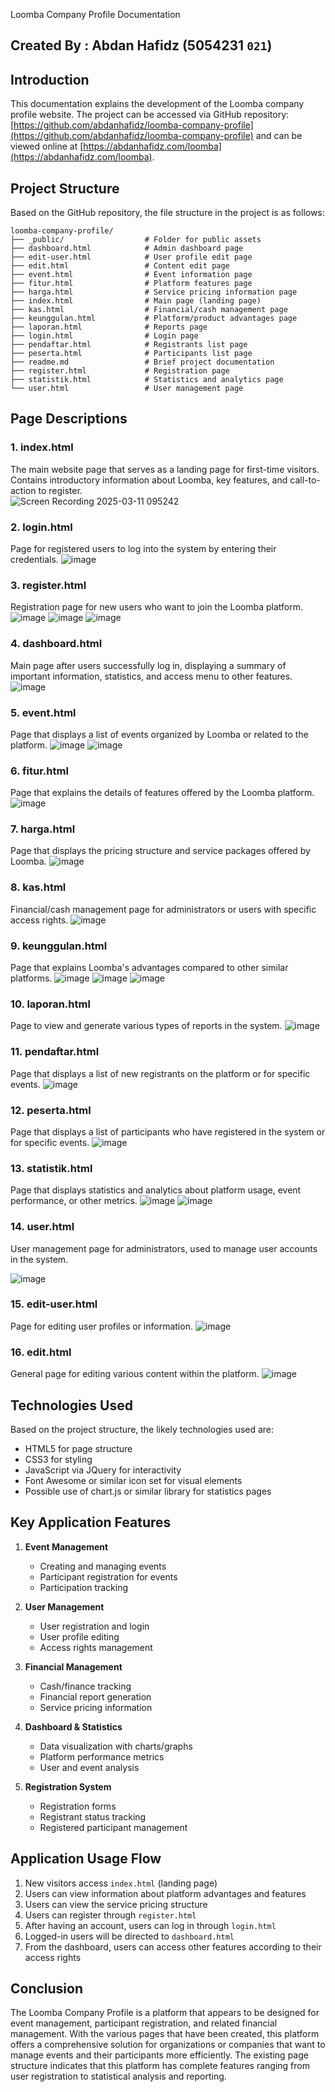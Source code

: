 Loomba Company Profile Documentation
## Created By : Abdan Hafidz (5054231 <code>021</code>)
## Introduction

This documentation explains the development of the Loomba company profile website. The project can be accessed via GitHub repository: [https://github.com/abdanhafidz/loomba-company-profile](https://github.com/abdanhafidz/loomba-company-profile) and can be viewed online at [https://abdanhafidz.com/loomba](https://abdanhafidz.com/loomba).

## Project Structure

Based on the GitHub repository, the file structure in the project is as follows:

```
loomba-company-profile/
├── _public/                  # Folder for public assets
├── dashboard.html            # Admin dashboard page
├── edit-user.html            # User profile edit page
├── edit.html                 # Content edit page
├── event.html                # Event information page
├── fitur.html                # Platform features page
├── harga.html                # Service pricing information page
├── index.html                # Main page (landing page)
├── kas.html                  # Financial/cash management page
├── keunggulan.html           # Platform/product advantages page
├── laporan.html              # Reports page
├── login.html                # Login page
├── pendaftar.html            # Registrants list page
├── peserta.html              # Participants list page
├── readme.md                 # Brief project documentation
├── register.html             # Registration page
├── statistik.html            # Statistics and analytics page
└── user.html                 # User management page
```

## Page Descriptions

### 1. index.html
The main website page that serves as a landing page for first-time visitors. Contains introductory information about Loomba, key features, and call-to-action to register. <br>
![Screen Recording 2025-03-11 095242](https://github.com/user-attachments/assets/30174d7e-0f7e-4054-8cbc-e0305ecb9847)

### 2. login.html
Page for registered users to log into the system by entering their credentials.
![image](https://github.com/user-attachments/assets/8ba4cc14-66ae-41a9-ae17-393e3109a100)

### 3. register.html
Registration page for new users who want to join the Loomba platform.
![image](https://github.com/user-attachments/assets/e6602bb0-075f-4a3e-b7cd-5c5c4ebbe95e)
![image](https://github.com/user-attachments/assets/135fce94-f4e7-4466-b16a-7c1d1dacb388)
![image](https://github.com/user-attachments/assets/73c31f03-7d61-42e3-ab0d-c180dcc39870)


### 4. dashboard.html
Main page after users successfully log in, displaying a summary of important information, statistics, and access menu to other features.
![image](https://github.com/user-attachments/assets/3acbce92-36f9-4609-a1d1-6220ce42a65c)


### 5. event.html
Page that displays a list of events organized by Loomba or related to the platform.
![image](https://github.com/user-attachments/assets/17bc99e8-1886-489c-a42c-6b553ee448b0)
![image](https://github.com/user-attachments/assets/d2593554-85e5-4393-bb49-609087348b41)

### 6. fitur.html
Page that explains the details of features offered by the Loomba platform.
![image](https://github.com/user-attachments/assets/8829eed4-a573-42e5-937a-df06bb8a5694)

### 7. harga.html
Page that displays the pricing structure and service packages offered by Loomba.
![image](https://github.com/user-attachments/assets/7df3cb30-c1e4-4953-ad22-a0ff1ce13365)

### 8. kas.html
Financial/cash management page for administrators or users with specific access rights.
![image](https://github.com/user-attachments/assets/c1850ab8-1f99-4caf-af58-08229c75e3a0)


### 9. keunggulan.html
Page that explains Loomba's advantages compared to other similar platforms.
![image](https://github.com/user-attachments/assets/0185995d-2ff4-4504-b497-64c3fa6c4889)
![image](https://github.com/user-attachments/assets/fd92ee2b-a474-416a-b6b5-cc972af4e92d)
![image](https://github.com/user-attachments/assets/cdd7fb01-9595-4ea2-8903-e0874b2216bc)


### 10. laporan.html
Page to view and generate various types of reports in the system.
![image](https://github.com/user-attachments/assets/81a2888e-d9b9-43c3-a968-5c746a17b59c)

### 11. pendaftar.html
Page that displays a list of new registrants on the platform or for specific events.
![image](https://github.com/user-attachments/assets/ef72712f-144a-4f17-ac1b-e741525319ac)

### 12. peserta.html
Page that displays a list of participants who have registered in the system or for specific events.
![image](https://github.com/user-attachments/assets/a4282ece-3504-4660-a98b-1b7eb704c163)

### 13. statistik.html
Page that displays statistics and analytics about platform usage, event performance, or other metrics.
![image](https://github.com/user-attachments/assets/ec96ff09-1cdc-4690-91bd-1460e7b6b1db)
![image](https://github.com/user-attachments/assets/e2eb4dbc-0636-4b16-946a-6cf0ba5823d3)

### 14. user.html
User management page for administrators, used to manage user accounts in the system.

![image](https://github.com/user-attachments/assets/e7747475-ccd9-4417-a5bf-a37a32e0e1f4)

### 15. edit-user.html
Page for editing user profiles or information.
![image](https://github.com/user-attachments/assets/eaaa3cc6-faee-4352-b407-e41086c96716)

### 16. edit.html
General page for editing various content within the platform.
![image](https://github.com/user-attachments/assets/77bfd1c6-569e-4d6f-895c-93ca4af35c28)

## Technologies Used

Based on the project structure, the likely technologies used are:

- HTML5 for page structure
- CSS3 for styling
- JavaScript via JQuery for interactivity
- Font Awesome or similar icon set for visual elements
- Possible use of chart.js or similar library for statistics pages

## Key Application Features

1. **Event Management**
   - Creating and managing events
   - Participant registration for events
   - Participation tracking

2. **User Management**
   - User registration and login
   - User profile editing
   - Access rights management

3. **Financial Management**
   - Cash/finance tracking
   - Financial report generation
   - Service pricing information

4. **Dashboard & Statistics**
   - Data visualization with charts/graphs
   - Platform performance metrics
   - User and event analysis

5. **Registration System**
   - Registration forms
   - Registrant status tracking
   - Registered participant management

## Application Usage Flow

1. New visitors access `index.html` (landing page)
2. Users can view information about platform advantages and features
3. Users can view the service pricing structure
4. Users can register through `register.html`
5. After having an account, users can log in through `login.html`
6. Logged-in users will be directed to `dashboard.html`
7. From the dashboard, users can access other features according to their access rights

## Conclusion

The Loomba Company Profile is a platform that appears to be designed for event management, participant registration, and related financial management. With the various pages that have been created, this platform offers a comprehensive solution for organizations or companies that want to manage events and their participants more efficiently. The existing page structure indicates that this platform has complete features ranging from user registration to statistical analysis and reporting.
